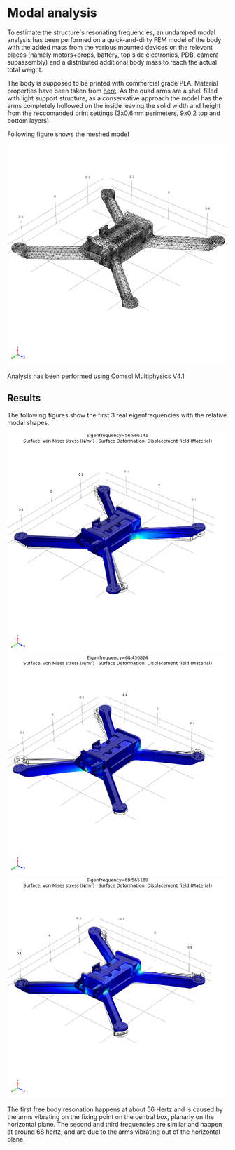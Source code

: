 # Modal analysis

To estimate the structure's resonating frequencies, an undamped modal analysis has been performed on a quick-and-dirty FEM model of the body with the added mass from the various mounted devices on the relevant places (namely motors+props, battery, top side electronics, PDB, camera subassembly) and a distributed additional body mass to reach the actual total weight. 

The body is supposed to be printed with commercial grade PLA. Material properties have been taken from [here](http://www.makeitfrom.com/material-properties/Polylactic-Acid-PLA-Polylactide/). As the quad arms are a shell filled with light support structure, as a conservative approach the model has the arms completely hollowed on the inside leaving the solid width and height from the reccomanded print settings (3x0.6mm perimeters, 9x0.2 top and bottom layers).

Following figure shows the meshed model

![meshed model](modal_meshed_model.png)

Analysis has been performed using Comsol Multiphysics V4.1

## Results

The following figures show the first 3 real eigenfrequencies with the relative modal shapes.

![1st modal frequency](modal_frequency1.png)
![2nd modal frequency](modal_frequency2.png)
![3rd modal frequency](modal_frequency3.png)

The first free body resonation happens at about 56 Hertz and is caused by the arms vibrating on the fixing point on the central box, planarly on the horizontal plane. The second and third frequencies are similar and happen at around 68 hertz, and are due to the arms vibrating out of the horizontal plane.

